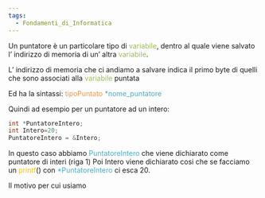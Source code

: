 ```yaml
---
tags:
  - Fondamenti_di_Informatica
---
```

Un puntatore è un particolare tipo di <font color="#9bbb59">variabile</font>, dentro al quale viene salvato l’ indirizzo di memoria di un’ altra <font color="#9bbb59">variabile</font>.

L’ indirizzo di memoria che ci andiamo a salvare indica il primo byte di quelli che sono associati alla <font color="#9bbb59">variabile</font> puntata

Ed ha la sintassi:
<font color="#f79646">tipoPuntato</font> <font color="#9bbb59"><font color="#4bacc6">*nome_puntatore</font></font>

Quindi ad esempio per un puntatore ad un intero:

```c
int *PuntatoreIntero;
int Intero=20;
PuntatoreIntero = &Intero;
```

In questo caso abbiamo <font color="#4bacc6">PuntatoreIntero</font> che viene dichiarato come puntatore di interi (riga 1)
Poi Intero viene dichiarato 
cosi che se facciamo un <font color="#ffc000">printf</font>() con <font color="#4bacc6">*PuntatoreIntero</font> ci esca 20.

Il motivo per cui usiamo 
